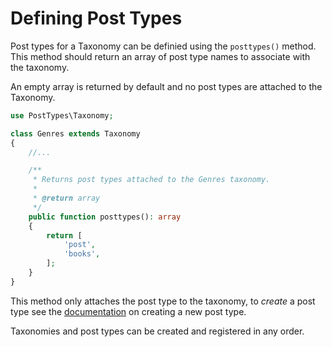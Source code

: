 # Defining Post Types

Post types for a Taxonomy can be definied using the `posttypes()` method. This method should return an array of post type names to associate with the taxonomy.

An empty array is returned by default and no post types are attached to the Taxonomy.

```php
use PostTypes\Taxonomy;

class Genres extends Taxonomy
{
    //...

    /**
     * Returns post types attached to the Genres taxonomy.
     *
     * @return array
     */
    public function posttypes(): array
    {
        return [
            'post',
            'books',
        ];
    }
}
```

This method only attaches the post type to the taxonomy, to _create_ a post type see the [documentation](../post-types/Create-a-post-type.md) on creating a new post type.

Taxonomies and post types can be created and registered in any order.
